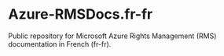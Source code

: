 # Azure-RMSDocs.fr-fr
Public repository for Microsoft Azure Rights Management (RMS) documentation in French (fr-fr).
